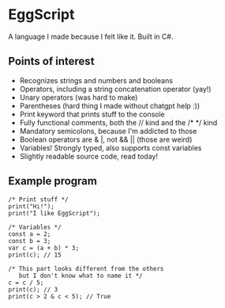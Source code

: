# EggScript
A language I made because I felt like it. Built in C#.

## Points of interest
- Recognizes strings and numbers and booleans
- Operators, including a string concatenation operator (yay!)
- Unary operators (was hard to make)
- Parentheses (hard thing I made without chatgpt help :))
- Print keyword that prints stuff to the console
- Fully functional comments, both the // kind and the /* */ kind
- Mandatory semicolons, because I'm addicted to those
- Boolean operators are & |, not && || (those are weird)
- Variables! Strongly typed, also supports const variables
- Slightly readable source code, read today!

## Example program
```
/* Print stuff */
print("Hi!");
print("I like EggScript");

/* Variables */
const a = 2;
const b = 3;
var c = (a + b) * 3;
print(c); // 15

/* This part looks different from the others
   but I don't know what to name it */
c = c / 5;
print(c); // 3
print(c > 2 & c < 5); // True
```
